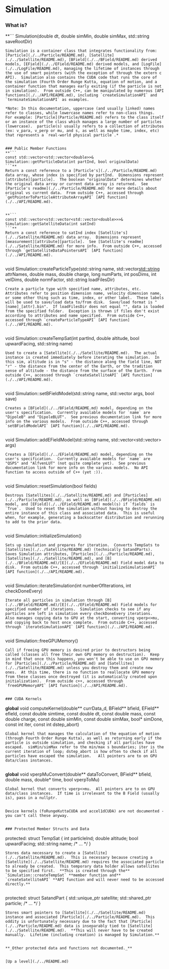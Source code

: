 # Simulation


### What is?
**```
Simulation(double dt, double simMin, double simMax, std::string saveRootDir)
```**
Simulation is a container class that integrates functionality from: [Particle](./../Particle/README.md), [Satellite](./../Satellite/README.md), [BField](./../BField/README.md) derived models, [EField](./../EField/README.md) derived models, and [LogFile](./../LogFile/README.md), managing the lifetime of instances through the use of smart pointers (with the exception of through the extern c API).  Simulation also contains the CUDA code that runs the core of the simulation (Fourth Order Runge Kutta, equation of motion, and a container function that manages early exiting (if the particle is not in simulation).  From outside C++, can be manipulated by numerous [API functions](./../API/README.md), including `createSimulationAPI` and `terminateSimulationAPI` as examples.

*Note: In this documentation, uppercase (and usually linked) names refer to classes, while lowercase names refer to non-class things.  For example: [Particle](Particle/README.md) refers to the class itself or an instance of the class which manages a large number of particles (lowercase).  particle(s) usually refers to a collection of attributes (ex: v_para, v_perp or mu, and s, as well as maybe time, index, etc) that represents a `real-world physical particle`.*


### Public Member Functions
**```
const std::vector<std::vector<double>>& Simulation::getParticleData(int partInd, bool originalData)
```**
Return a const reference to a [Particle's](./../Particle/README.md) data array, whose index is specified by partInd.  Dimensions represent [attribute][particle].  The boolean "originalData" determines whether the original data array or current data array is returned.  See [Particle's readme](./../Particle/README.md) for more details about original vs current data.  From outside C++, accessed through `getPointerToParticleAttributeArrayAPI` [API function](./../API/README.md).


**```
const std::vector<std::vector<std::vector<double>>>& Simulation::getSatelliteData(int satInd)
```**
Return a const reference to satInd index [Satellite's](./../Satellite/README.md) data array.  Dimensions represent [measurement][attribute][particle].  See [Satellite's readme](./../Satellite/README.md) for more info.  From outside C++, accessed through `getSatelliteDataPointersAPI` [API function](./../API/README.md).


```
void Simulation::createParticleType(std::string name, std::vector<std::string> attrNames, double mass, double charge, long numParts, int posDims, int velDims, double normFactor, std::string loadFilesDir)
```
Create a particle type with specified name, attributes, etc.  Attributes refer to position dimension name, velocity dimension name, or some other thing such as time, index, or other label.  These labels will be used to save/load data to/from disk.  Save/load format is "[name]_[attr].bin".  If loadFilesDir does not equal "", data is loaded from the specified folder.  Exception is thrown if files don't exist according to attributes and name specified.  From outside C++, accessed through `createParticleTypeAPI` [API function](./../API/README.md).


```
void Simulation::createTempSat(int partInd, double altitude, bool upwardFacing, std::string name)
```
Used to create a [Satellite](./../Satellite/README.md).  The actual instance is created immediately before iterating the simulation.  In this sim, altitude is in "s" - the distance along the field line, NOT "r" - the distance from the center of the Earth, or the tradition sense of altitude - the distance from the surface of the Earth.  From outside C++, accessed through `createSatelliteAPI` [API function](./../API/README.md).


```
void Simulation::setBFieldModel(std::string name, std::vector<double> args, bool save)
```
Creates a [BField](./../BField/README.md) model, depending on the user's specification.  Currently available models for `name` are "DipoleB" and "DipoleBLUT".  See previous documentation link for more info on the various models.  From outside C++, accessed through `setBFieldModelAPI` [API function](./../API/README.md).


```
void Simulation::addEFieldModel(std::string name, std::vector<std::vector<double>> args)
```
Creates a [EField](./../EField/README.md) model, depending on the user's specification.  Currently available models for `name` are "QSPS" and "AlfvenLUT" (not quite complete yet).  See previous documentation link for more info on the various models.  No API function to access outside of C++ (yet :)).


```
void Simulation::resetSimulation(bool fields)
```
Destroys [Satellites](./../Satellite/README.md) and [Particles](./../Particle/README.md), as well as [BField](./../BField/README.md) model, and [EField](./../EField/README.md) model(s) if `fields` is `True`.  Used to reset the simulation without having to destroy the entire instance of this class and associated data.  This is useful when, for example, generating a backscatter distribution and rerunning to add to the prior data.


```
void Simulation::initializeSimulation()
```
Sets up simulation and prepares for iteration.  Converts TempSats to [Satellites](./../Satellite/README.md) (technically SatandParts).  Saves Simulation attributes, [Particles](./../Particle/README.md), [Satellites](./../Satellite/README.md), and [B](./../BField/README.md)/[E](./../EField/README.md) Field model data to disk.  From outside C++, accessed through `initializeSimulationAPI` [API function](./../API/README.md).


```
void Simulation::iterateSimulation(int numberOfIterations, int checkDoneEvery)
```
Iterate all particles in simulation through [B](./../BField/README.md)/[E](./../EField/README.md) Field models for specified number of iterations.  Simulation checks to see if any particles are left in simulation every checkDoneEvery iterations.  Also manages copying data to GPU at the start, converting vperp<>mu, and copying back to host once complete.  From outside C++, accessed through `iterateSimulationAPI` [API function](./../API/README.md).


```
void Simulation::freeGPUMemory()
```
Call if freeing GPU memory is desired prior to destructors being called (classes all free their own GPU memory on destruction).  Keep in mind that once this happens, you won't be able to use on GPU memory for [Particles](./../Particle/README.md) and [Satellites](./../Satellite/README.md) unless you destroy them and create new ones.  At this time, there is no function to reallocate GPU memory from these classes once destroyed (it is automatically created upon initialization).  From outside c++, accessed through `freeGPUMemoryAPI` [API function](./../API/README.md).


### CUDA Kernels
```
__global__ void computeKernel(double** currData_d, BField** bfield, EField** efield,
	const double simtime, const double dt, const double mass, const double charge, const double simMin, const double simMax, bool* simDone, const int iter, const int dstep_abort)
```
Global kernel that manages the calculation of the equation of motion (through Fourth Order Runge Kutta), as well as returning early if the particle is outside simulation, and checking if all particles have escaped.  simMin/simMax refer to the min/max s boundaries; iter is the current iteration of loop; dstep_abort is how often to check if all particles have escaped the simulation.   All pointers are to on GPU data/class instances.


```
__global__ void vperpMuConvert(double** dataToConvert, BField** bfield, double mass, double* time, bool vperpToMu)
```
Global kernel that converts vperp<>mu.  All pointers are to on GPU data/class instances.  If time is irrelevant to the B Field (usually is), pass in a nullptr.


Device kernels (foRungeKuttaCUDA and accel1dCUDA) are not documented - you can't call these anyway.


### Protected Member Structs and Data
```
protected:
struct TempSat
{
     int particleInd;
	 double altitude;
	 bool upwardFacing;
	 std::string name;
	 /*
	   ...
	 */
}
```
Stores data necessary to create a [Satellite](./../Satellite/README.md).  This is necessary because creating a [Satellite](./../Satellite/README.md) requires the associated particle to already be created.  This temporary data holder allows satellites to be specified first.  **This is created through the** `Simulation::createTempSat` **member function and** `createSatelliteAPI` **API function and will never need to be accessed directly.**


```
protected:
struct SatandPart
{
	std::unique_ptr<Satellite> satellite;
	std::shared_ptr<Particle>  particle;
	/*
	   ...
	*/
}	
```
Stores smart pointers to [Satellite](./../Satellite/README.md) instance and associated [Particle](./../Particle/README.md).  This oddity is unfortunately necessary due to the fact that [Particle](./../Particle/README.md) data is inseparably tied to [Satellite](./../Satellite/README.md).  **This will never have to be created manually.  Lifetime (including creation) is managed by Simulation.**


**_Other protected data and functions not documented._**


[Up a level](./../README.md)